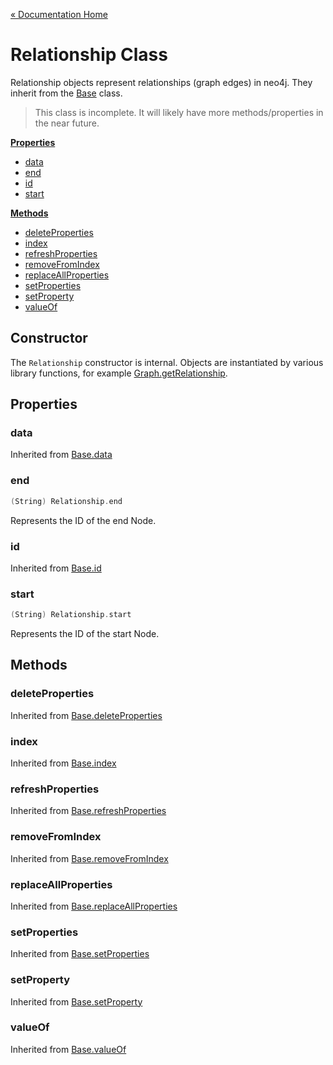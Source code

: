 [« Documentation Home](Documentation.md)

# Relationship Class

Relationship objects represent relationships (graph edges) in neo4j. They inherit from the [Base](Base.md) class.

> This class is incomplete. It will likely have more methods/properties in the near future.

**[Properties](#properties)**

* [data](#data)
* [end](#end)
* [id](#id)
* [start](#start)

**[Methods](#methods)**

* [deleteProperties](#deleteproperties)
* [index](#index)
* [refreshProperties](#refreshproperties)
* [removeFromIndex](#removefromindex)
* [replaceAllProperties](#replaceallproperties)
* [setProperties](#setproperties)
* [setProperty](#setproperty)
* [valueOf](#valueof)

## Constructor

The `Relationship` constructor is internal. Objects are instantiated by various library functions, for example [Graph.getRelationship](Graph.md#getrelationship).

## Properties

### data

Inherited from [Base.data](Base.md#data)

### end

```scala
(String) Relationship.end
```

Represents the ID of the end Node.

### id

Inherited from [Base.id](Base.md#id)

### start

```scala
(String) Relationship.start
```

Represents the ID of the start Node.

## Methods

### deleteProperties

Inherited from [Base.deleteProperties](Base.md#deleteproperties)

### index

Inherited from [Base.index](Base.md#index)

### refreshProperties

Inherited from [Base.refreshProperties](Base.md#refreshproperties)

### removeFromIndex

Inherited from [Base.removeFromIndex](Base.md#removefromindex)

### replaceAllProperties

Inherited from [Base.replaceAllProperties](Base.md#replaceallproperties)

### setProperties

Inherited from [Base.setProperties](Base.md#setproperties)

### setProperty

Inherited from [Base.setProperty](Base.md#setproperty)

### valueOf

Inherited from [Base.valueOf](Base.md#valueof)